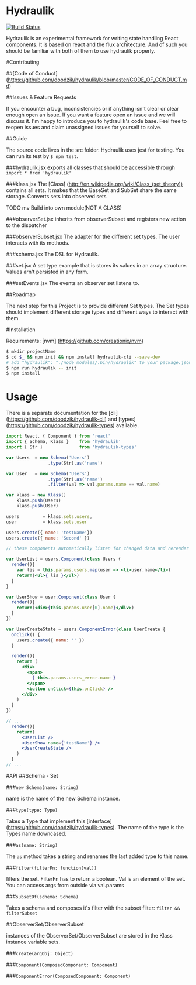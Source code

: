 # Hydraulik

[![Build Status](https://travis-ci.org/doodzik/hydraulik.svg?branch=master)](https://travis-ci.org/doodzik/hydraulik)

Hydraulik is an experimental framework for writing state handling React components.
It is based on react and the flux architecture. And of such you should be familiar with both of them to use hydraulik properly.

#Contributing

##[Code of Conduct] (https://github.com/doodzik/hydraulik/blob/master/CODE_OF_CONDUCT.md)

##Issues & Feature Requests

If you encounter a bug, inconsistencies or if anything isn't clear or clear enough open an issue.
If you want a feature open an issue and we will discuss it. I'm happy to introduce you to hydraulik's code base.
Feel free to reopen issues and claim unassigned issues for yourself to solve.

##Guide

The source code lives in the src folder.
Hydraulik uses jest for testing. You can run its test by `$ npm test`.

###hydraulik.jsx
exports all classes that should be accessible through `import * from 'hydraulik'`

###klass.jsx
The [Class] (http://en.wikipedia.org/wiki/Class_(set_theory)) contains all sets.
It makes that the BaseSet and SubSet share the same storage.
Converts sets into observed sets

TODO mv Build into own module(NOT A CLASS)


###observerSet.jsx
inherits from observerSubset and registers new action to the dispatcher

###observerSubset.jsx
The adapter for the different set types.
The user interacts with its methods.

###schema.jsx
The DSL for Hydraulik.

###set.jsx
A set type example that is stores its values in an array structure.
Values arn't persisted in any form.

###setEvents.jsx
The events an observer set listens to.

##Roadmap

The next step for this Project is to provide different Set types. The Set types should implement different storage types and different ways to interact with them.

#Installation

Requirements: [nvm] (https://github.com/creationix/nvm)

```bash
$ mkdir projectName
$ cd $_ && npm init && npm install hydraulik-cli --save-dev
# add "hydraulik": "./node_modules/.bin/hydraulik" to your package.json file in the script section
$ npm run hydraulik -- init
$ npm install
```

# Usage

There is a separate documentation for the [cli] (https://github.com/doodzik/hydraulik-cli) and [types] (https://github.com/doodzik/hydraulik-types) available.

```jsx
import React, { Component } from 'react'
import { Schema, Klass }    from 'hydraulik'
import { Str }              from 'hydraulik-types'

var Users  = new Schema('Users')
                .type(Str).as('name')

var User   = new Schema('Users')
                .type(Str).as('name')
                .filter(val => val.params.name == val.name)

var klass = new Klass()
    klass.push(Users)
    klass.push(User)

users         = klass.sets.users,
user          = klass.sets.user

users.create({ name: 'testName'})
users.create({ name: 'Second' })

// these components automatically listen for changed data and rerender automatically

var UserList = users.Component(class Users {
  render(){
    var lis = this.params.users.map(user => <li>user.name</li>)
    return(<ul>{ lis }</ul>)
  }
}

var UserShow = user.Component(class User {
  render(){
    return(<div>{this.params.user[0].name}</div>)
  }
})

var UserCreateState = users.ComponentError(class UserCreate {
  onClick() {
    users.create({ name: '' })
  }

  render(){
    return (
      <div>
        <span>
          { this.params.users_error.name }
        </span>
        <button onClick={this.onClick} />
      </div>
    )
  }
})

// ...
  render(){
    return(
      <UserList />
      <UserShow name={'testName'} />
      <UserCreateState />
    )
  }
// ...
```
#API
##Schema - Set

###`new Schema(name: String)`

name is the name of the new Schema instance.

###`type(type: Type)`

Takes a Type that implement this [interface] (https://github.com/doodzik/hydraulik-types).
The name of the type is the Types name downcased.

###`as(name: String)`

The `as` method takes a string and renames the last added type to this name.

###`filter(filterFn: function(val))`

filters the set. FilterFn has to return a boolean. Val is an element of the set. You can access args from outside via val.params

###`subsetOf(schema: Schema)`

Takes a schema and composes it's filter with the subset filter: `filter && filterSubset`

##ObserverSet/ObserverSubset

instances of the ObserverSet/ObserverSubset are stored in the Klass instance variable sets.

###`create(argObj: Object)`

###`Component(ComposedComponent: Component)`

###`ComponentError(ComposedComponent: Component)`
